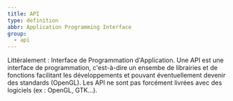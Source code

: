 ```yaml
---
title: API
type: definition
abbr: Application Programming Interface
group:
  - api
---
```

Littéralement : Interface de Programmation d'Application. Une API est une interface de programmation, c'est-à-dire un ensembe de librairies et de fonctions facilitant les développements et pouvant éventuellement devenir des standards (OpenGL). Les API ne sont pas forcément livrées avec des logiciels (ex : OpenGL, GTK...).
